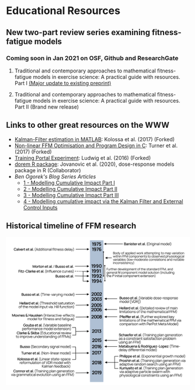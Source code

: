 # Educational Resources

## New two-part review series examining fitness-fatigue models
### Coming soon in Jan 2021 on OSF, Github and ResearchGate

1. Traditional and contemporary approaches to mathematical fitness-fatigue models in exercise science: A practical guide with resources. Part I [(Major update to existing preprint)](https://osf.io/preprints/sportrxiv/ap75j/)

2. Traditional and contemporary approaches to mathematical fitness-fatigue models in exercise science: A practical guide with resources. Part II (Brand new release)

## Links to other great resources on the WWW
- [Kalman-Filter estimation in MATLAB](https://github.com/bsh2/Kalman-Fitness-Fatigue): Kolossa et al. (2017) (Forked)
- [Non-linear FFM Optimisation and Program Design in C](https://github.com/bsh2/nl_perf_model_opt): Turner et al. (2017) (Forked)
- [Training Portal Experiment](https://github.com/bsh2/traipor): Ludwig et al. (2016) (Forked)
- [dorem R package](https://dorem.net): Jovanovic et al. (2020), dose-response models package in R (Collaborator)
- *Ben Ogorek's Blog Series Articles*
  - [1 - Modelling Cumulative Impact Part I](https://towardsdatascience.com/modeling-cumulative-impact-part-i-f7ef490ed5e3) 
  - [2 - Modelling Cumulative Impact Part II](https://towardsdatascience.com/modeling-cumulative-impact-part-ii-2bf65db3bb98)
  - [3 - Modelling Cumulative Impact Part III](https://towardsdatascience.com/modeling-cumulative-impact-part-iii-1b216273b499)
  - [4 - Modelling cumulative impact via the Kalman Filter and External Control Inputs](https://towardsdatascience.com/the-kalman-filter-and-external-control-inputs-70ea6bcbc55f)

## Historical timeline of FFM research

![Historical timeline](misc/Historical%20timeline.jpg)